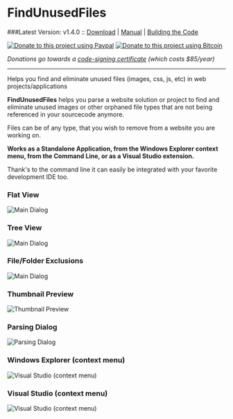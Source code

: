 # FindUnusedFiles

###Latest Version: v1.4.0 :: [Download](https://github.com/itechnology/FindUnusedFiles/tree/master/dist) | [Manual](https://github.com/itechnology/FindUnusedFiles/wiki/Manual) | [Building the Code](https://github.com/itechnology/FindUnusedFiles/wiki/Build)

<a href="https://www.paypal.com/cgi-bin/webscr?cmd=_s-xclick&hosted_button_id=EXD977CVYHW76" title="Donate to this project using Paypal" target="_blank"><img src="https://itechnology.github.io/FindUnusedFiles/content/img/paypal-donate-yellow.svg" alt="Donate to this project using Paypal" /></a>
<a href="https://blockchain.info/address/1L2bBkAMZwKAHFEpRtHhggEo8Gg3ZcRtYR" title="Donate to this project using Bitcoin" target="_blank"><img src="https://itechnology.github.io/FindUnusedFiles/content/img/bitcoin-donate-yellow.svg" alt="Donate to this project using Bitcoin" /></a>

*Donations go towards a [code-signing certificate](https://www.instantssl.com/code-signing-certificate.html) (which costs $85/year)*

---

Helps you find and eliminate unused files (images, css, js, etc) in web projects/applications

__FindUnusedFiles__ helps you parse a website solution or project to find and eliminate unused images or other orphaned file types that are not being referenced in your sourcecode anymore.

Files can be of any type, that you wish to remove from a website you are working on.

__Works as a Standalone Application, from the Windows Explorer context menu, from the Command Line, or as a Visual Studio extension.__


Thank's to the command line it can easily be integrated with your favorite development IDE too.

### Flat View
![Main Dialog](http://itechnology.github.io/FindUnusedFiles/content/img/findunusedfiles.png?123)

### Tree View
![Main Dialog](http://itechnology.github.io/FindUnusedFiles/content/img/findunusedfiles-tree.png?123)

### File/Folder Exclusions
![Main Dialog](http://itechnology.github.io/FindUnusedFiles/content/img/findunusedfiles-exclusions.png?123)

### Thumbnail Preview
![Thumbnail Preview](http://itechnology.github.io/FindUnusedFiles/content/img/findunusedfiles-thumb.png?123)

### Parsing Dialog
![Parsing Dialog](http://itechnology.github.io/FindUnusedFiles/content/img/findunusedfiles-parse.png?123)

### Windows Explorer (context menu)
![Visual Studio (context menu)](http://itechnology.github.io/FindUnusedFiles/content/img/findunusedfiles-shell.png?123)

### Visual Studio (context menu)
![Visual Studio (context menu)](http://itechnology.github.io/FindUnusedFiles/content/img/findunusedfiles-vs.png?123)